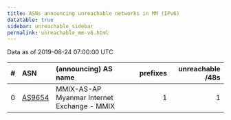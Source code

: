 ```yaml
---
title: ASNs announcing unreachable networks in MM (IPv6)
datatable: true
sidebar: unreachable_sidebar
permalink: unreachable_mm-v6.html
---
```


Data as of 2019-08-24 07:00:00 UTC


<div class="datatable-begin"></div>

|   # | ASN                                  | (announcing) AS name                        |   prefixes |   unreachable /48s |
|----:|:-------------------------------------|:--------------------------------------------|-----------:|-------------------:|
|   0 | [AS9654](unreachable_AS9654-v6.html) | MMIX-AS-AP Myanmar Internet Exchange - MMIX |          1 |                  1 |

<div class="datatable-end"></div>